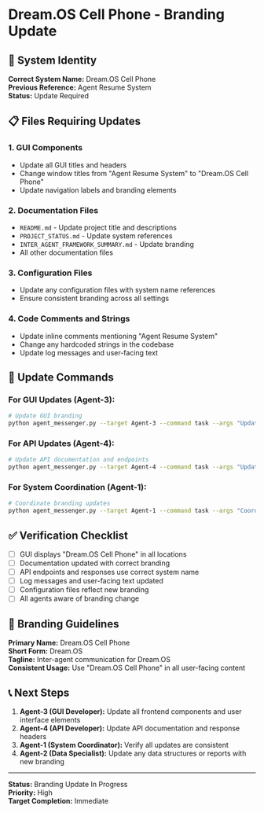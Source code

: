 # Dream.OS Cell Phone - Branding Update

## 🎯 System Identity

**Correct System Name:** Dream.OS Cell Phone  
**Previous Reference:** Agent Resume System  
**Status:** Update Required

## 📋 Files Requiring Updates

### 1. GUI Components
- Update all GUI titles and headers
- Change window titles from "Agent Resume System" to "Dream.OS Cell Phone"
- Update navigation labels and branding elements

### 2. Documentation Files
- `README.md` - Update project title and descriptions
- `PROJECT_STATUS.md` - Update system references
- `INTER_AGENT_FRAMEWORK_SUMMARY.md` - Update branding
- All other documentation files

### 3. Configuration Files
- Update any configuration files with system name references
- Ensure consistent branding across all settings

### 4. Code Comments and Strings
- Update inline comments mentioning "Agent Resume System"
- Change any hardcoded strings in the codebase
- Update log messages and user-facing text

## 🔄 Update Commands

### For GUI Updates (Agent-3):
```bash
# Update GUI branding
python agent_messenger.py --target Agent-3 --command task --args "Update GUI branding from 'Agent Resume System' to 'Dream.OS Cell Phone'"
```

### For API Updates (Agent-4):
```bash
# Update API documentation and endpoints
python agent_messenger.py --target Agent-4 --command task --args "Update API branding and documentation to use 'Dream.OS Cell Phone'"
```

### For System Coordination (Agent-1):
```bash
# Coordinate branding updates
python agent_messenger.py --target Agent-1 --command task --args "Coordinate Dream.OS Cell Phone branding updates across all components"
```

## ✅ Verification Checklist

- [ ] GUI displays "Dream.OS Cell Phone" in all locations
- [ ] Documentation updated with correct branding
- [ ] API endpoints and responses use correct system name
- [ ] Log messages and user-facing text updated
- [ ] Configuration files reflect new branding
- [ ] All agents aware of branding change

## 🎨 Branding Guidelines

**Primary Name:** Dream.OS Cell Phone  
**Short Form:** Dream.OS  
**Tagline:** Inter-agent communication for Dream.OS  
**Consistent Usage:** Use "Dream.OS Cell Phone" in all user-facing content

## 📞 Next Steps

1. **Agent-3 (GUI Developer):** Update all frontend components and user interface elements
2. **Agent-4 (API Developer):** Update API documentation and response headers
3. **Agent-1 (System Coordinator):** Verify all updates are consistent
4. **Agent-2 (Data Specialist):** Update any data structures or reports with new branding

---

**Status:** Branding Update In Progress  
**Priority:** High  
**Target Completion:** Immediate 